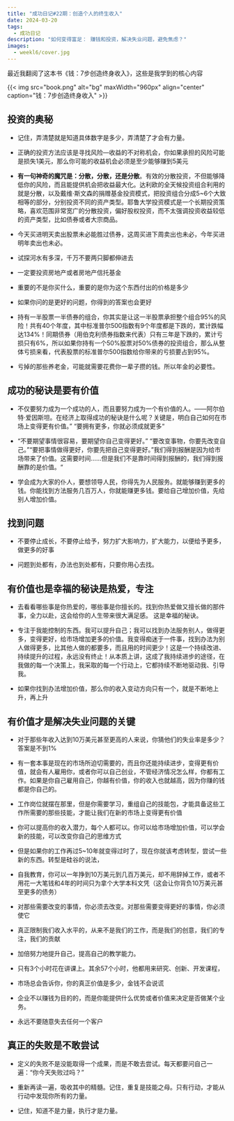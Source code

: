 ```yaml
---
title: "成功日记#22期：创造个人的终生收入"
date: 2024-03-20
tags:
  - 成功日记
description: "如何变得富足： 赚钱和投资，解决失业问题，避免焦虑？"
images:
  - weekl6/cover.jpg
---
```


最近我翻阅了这本书《钱：7步创造终身收入》，这些是我学到的核心内容

{{< img src="book.png" alt="bg" maxWidth="960px" align="center" caption="钱：7步创造终身收入" >}}

## 投资的奥秘

- 记住，弄清楚就是知道具体数字是多少，弄清楚了才会有力量。

- 正确的投资方法应该是寻找风险—收益的不对称机会，你如果承担的风险可能是损失1美元，那么你可能的收益机会必须是至少能够赚到5美元

- **有一句神奇的魔咒是：分散，分散，还是分散**。有效的分散投资，不但能够降低你的风险，而且能提供机会把收益最大化。达利欧的全天候投资组合利用的就是分散，以及戴维·斯文森的捐赠基金投资模式，把投资组合分成5~6个大致相等的部分，分别投资不同的资产类型。耶鲁大学投资模式是一个长期投资策略，喜欢范围非常宽广的分散投资，偏好股权投资，而不太强调投资收益较低的资产类型，比如债券或者大宗商品。

- 今天买进明天卖出股票未必能胜过债券，这周买进下周卖出也未必，今年买进明年卖出也未必。

- 试探河水有多深，千万不要两只脚都伸进去

- 一定要投资房地产或者房地产信托基金

- 重要的不是你买什么，重要的是你为这个东西付出的价格是多少

- 如果你问的是更好的问题，你得到的答案也会更好

- 持有一半股票一半债券的组合，你其实是让这一半股票承担整个组合95%的风险！共有40个年度，其中标准普尔500指数有9个年度都是下跌的，累计跌幅达134%！同期债券（用伯克利债券指数来代表）只有三年是下跌的，累计亏损只有6%，所以如果你持有一个50%股票对50%债券的投资组合，那么从整体亏损来看，代表股票的标准普尔500指数给你带来的亏损要占到95%。

- 亏掉的那些养老金，可能就需要花费你一辈子攒的钱。所以年金的必要性。

## 成功的秘诀是要有价值

- 不仅要努力成为一个成功的人，而且要努力成为一个有价值的人。——阿尔伯特·爱因斯坦。在经济上取得成功的秘诀是什么呢？关键是，明白自己如何在市场上变得更有价值。” “要拥有更多，你就必须成就更多“

- “不要期望事情很容易，要期望你自己变得更好。” “要改变事物，你要先改变自己。”“要把事情做得更好，你要先把自己变得更好。”我们得到报酬是因为给市场带来了价值。这需要时间……但是我们不是靠时间得到报酬的，我们得到报酬靠的是价值。“

- 学会成为大家的仆人，要想领导人民，你得先为人民服务。就能够赚到更多的钱。你能找到方法服务几百万人，你就能赚更多钱。要给自己增加价值，先给别人增加价值。

## 找到问题

- 不要停止成长，不要停止给予，努力扩大影响力，扩大能力，以便给予更多，做更多的好事

- 问题到处都有，办法也到处都有，只要你用心去找。

## 有价值也是幸福的秘诀是热爱，专注

- 去看看哪些事是你热爱的，哪些事是你擅长的。找到你热爱做又擅长做的那件事，全力以赴，这会给你的人生带来很大满足感。 这是幸福的秘诀。

- 专注于我能控制的东西。我可以提升自己；我可以找到办法服务别人，做得更多，变得更好，给市场增加更多的价值。我变得痴迷于一件事，找到办法为别人做得更多，比其他人做的都要多，而且用的时间更少！这是一个持续改进、持续提升的过程，永远没有终止！从本质上讲，这成了我持续进步的途径，在我做的每一个决策上，我采取的每一个行动上，它都持续不断地驱动我、引导我。

- 如果你找到办法增加价值，那么你的收入变动方向只有一个，就是不断地上升，再上升

## 有价值才是解决失业问题的关键

- 对于那些年收入达到10万美元甚至更高的人来说，你猜他们的失业率是多少？答案是不到1%

- 有一套本事是现在的市场所迫切需要的，而且你还能持续进步，变得更有价值，就会有人雇用你，或者你可以自己创业，不管经济情况怎么样，你都有工作。如果是你自己雇用自己，你越有价值，你的收入也就越高，因为你赚的钱都是你自己的。

- 工作岗位就摆在那里，但是你需要学习，重组自己的技能包，才能具备这些工作所需要的那些技能，才能让我们在新的市场上变得更有价值

- 你可以提高你的收入潜力，每个人都可以。你可以给市场增加价值，可以学会新的技能，可以改变你自己的思维方式

-  但是如果你的工作再过5~10年就变得过时了，现在你就该考虑转型，尝试一些新的东西。转型是硅谷的说法，

- 自我教育，你可以一年挣到10万美元到几百万美元，却不用辞掉工作，或者不用花一大笔钱和4年的时间只为拿个大学本科文凭（这会让你背负10万美元甚至更多的债务）

- 对那些需要改变的事情，你必须去改变。对那些需要变得更好的事情，你必须使它

- 真正限制我们收入水平的，从来不是我们的工作，而是我们的创意，我们的专注，我们的贡献

- 加倍努力地提升自己，提高自己的教学能力。

- 只有3个小时花在讲课上。其余57个小时，他都用来研究、创新、开发课程，

- 市场总会告诉你，你的真正价值是多少，金钱不会说谎

- 企业不以赚钱为目的的，而是你能提供什么优势或者价值来决定是否做某个业务。

- 永远不要随意失去任何一个客户

## 真正的失败是不敢尝试

- 定义的失败不是没能取得一个成果，而是不敢去尝试。每天都要问自己一遍：“你今天失败过吗？”

- 重新再读一遍，吸收其中的精髓。记住，重复是技能之母。只有行动，才能从行动中发现你所有的力量。

- 记住，知道不是力量，执行才是力量。
